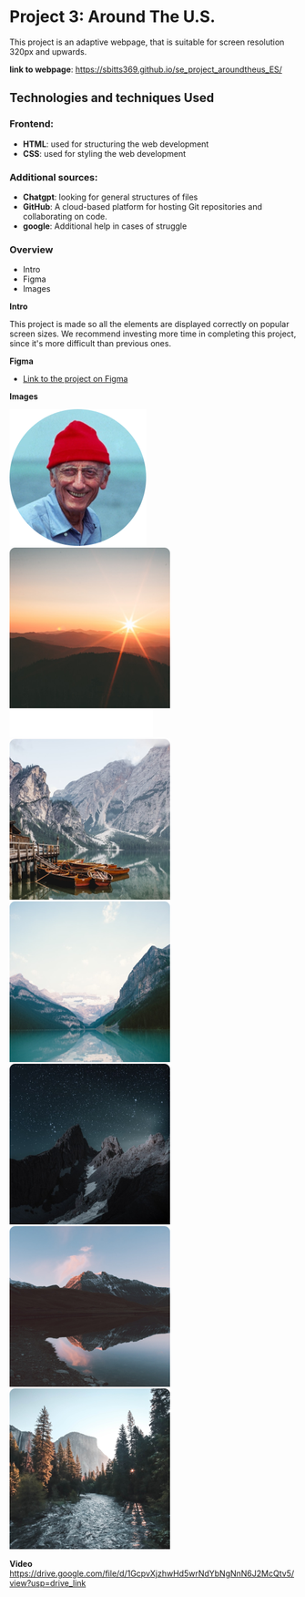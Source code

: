 # Project 3: Around The U.S.

This project is an adaptive webpage, that is suitable for screen resolution 320px and upwards.

**link to webpage**:
https://sbitts369.github.io/se_project_aroundtheus_ES/

## Technologies and techniques Used

### Frontend:

- **HTML**: used for structuring the web development
- **CSS**: used for styling the web development

### Additional sources:

- **Chatgpt**: looking for general structures of files
- **GitHub**: A cloud-based platform for hosting Git repositories and collaborating on code.
- **google**: Additional help in cases of struggle

### Overview

- Intro
- Figma
- Images

**Intro**

This project is made so all the elements are displayed correctly on popular screen sizes. We recommend investing more time in completing this project, since it's more difficult than previous ones.

**Figma**

- [Link to the project on Figma](https://www.figma.com/file/ii4xxsJ0ghevUOcssTlHZv/Sprint-3%3A-Around-the-US?node-id=0%3A1)

**Images**

![Project Screenshot](./images/Avatar.svg)
![Project Screenshot](./images/bald-mountains.png)
![Project Screenshot](./images/Header.svg)
![Project Screenshot](./images/lago-di-braies.png)
![Project Screenshot](./images/lake-louise.png)
![Project Screenshot](./images/latemar.png)
![Project Screenshot](./images/vanoise-national-park.png)
![Project Screenshot](./images/yosemite-valley.png)

**Video**
https://drive.google.com/file/d/1GcpvXjzhwHd5wrNdYbNgNnN6J2McQtv5/view?usp=drive_link
